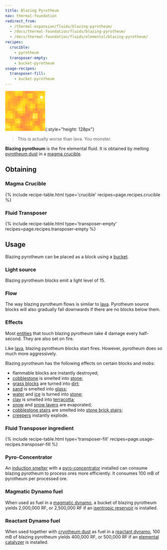 ```yaml
---
title: Blazing Pyrotheum
nav: thermal-foundation
redirect_from:
  - /thermal-expansion/fluids/blazing-pyrotheum/
  - /docs/thermal-foundation/fluids/blazing-pyrotheum/
  - /docs/thermal-foundation/fluids/elemental/blazing-pyrotheum/
recipes:
  crucible:
    - pyrotheum
  transposer-empty:
    - bucket-pyrotheum
usage-recipes:
  transposer-fill:
    - bucket-pyrotheum
---
```


![Blazing pyrotheum](/assets/images/thermal-foundation/blazing-pyrotheum.gif){:style="height: 128px"}

> This is actually worse than lava. You monster.


**Blazing pyrotheum** is the fire elemental fluid. It is obtained by melting
[pyrotheum dust](/docs/pyrotheum-dust/) in a [magma
crucible](/docs/magma-crucible/).


Obtaining
---------

### Magma Crucible
{% include recipe-table.html type='crucible' recipes=page.recipes.crucible %}

### Fluid Transposer
{% include recipe-table.html type='transposer-empty' recipes=page.recipes.transposer-empty %}


Usage
-----

Blazing pyrotheum can be placed as a block using a
[bucket](https://minecraft.gamepedia.com/Bucket).

### Light source
Blazing pyrotheum blocks emit a light level of 15.

### Flow
The way blazing pyrotheum flows is similar to
[lava](https://minecraft.gamepedia.com/Lava). Pyrotheum source blocks will also
gradually fall downwards if there are no blocks below them.

### Effects
Most [entities](https://minecraft.gamepedia.com/Entity) that touch blazing
pyrotheum take 4 damage every half-second. They are also set on fire.

Like [lava](https://minecraft.gamepedia.com/Lava), blazing pyrotheum blocks
start fires. However, pyrotheum does so much more aggressively.

Blazing pyrotheum has the following effects on certain blocks and mobs:

* flammable blocks are instantly destroyed;
* [cobblestone](https://minecraft.gamepedia.com/Cobblestone) is smelted into
  [stone](https://minecraft.gamepedia.com/Stone);
* [grass blocks](https://minecraft.gamepedia.com/Grass_Block) are turned into
  [dirt](https://minecraft.gamepedia.com/Dirt);
* [sand](https://minecraft.gamepedia.com/Sand) is smelted into
  [glass](https://minecraft.gamepedia.com/Glass);
* [water](https://minecraft.gamepedia.com/Water) and
  [ice](https://minecraft.gamepedia.com/Ice) is turned into
  [stone](https://minecraft.gamepedia.com/Stone);
* [clay](https://minecraft.gamepedia.com/Clay_(block)) is smelted into
  [terracotta](https://minecraft.gamepedia.com/Terracotta);
* [snow](https://minecraft.gamepedia.com/Snow) and [snow
  layers](https://minecraft.gamepedia.com/Slow_(layer)) are evaporated;
* [cobblestone stairs](https://minecraft.gamepedia.com/Stairs) are smelted into
  [stone brick stairs](https://minecraft.gamepedia.com/Stairs);
* [creepers](https://minecraft.gamepedia.com/Creeper) instantly explode.


### Fluid Transposer ingredient
{% include recipe-table.html type='transposer-fill' recipes=page.usage-recipes.transposer-fill %}

### Pyro-Concentrator
An [induction smelter](/docs/induction-smelter/) with a
[pyro-concentrator](/docs/augment-pyro-concentrator/) installed can consume
blazing pyrotheum to process ores more efficiently. It consumes 100 mB of
pyrotheum per processed ore.

### Magmatic Dynamo fuel
When used as fuel in a [magmatic dynamo](/docs/magmatic-dynamo/), a bucket of
blazing pyrotheum yields 2,000,000 RF, or 2,500,000 RF if an [isentropic
reservoir](/docs/augment-isentropic-reservoir/) is installed.

### Reactant Dynamo fuel
When used together with [cryotheum dust](/docs/cryotheum-dust/) as fuel in a
[reactant dynamo](/docs/reactant-dynamo/), 100 mB of blazing pyrotheum yields
400,000 RF, or 500,000 RF if an [elemental
catalyzer](/docs/augment-elemental-catalyzer/) is installed.
